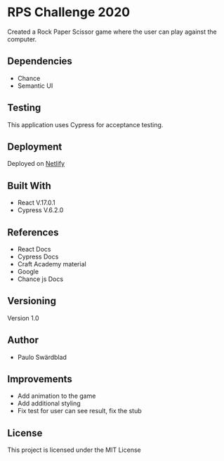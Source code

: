 # RPS Challenge 2020

Created a Rock Paper Scissor game where the user can play against the computer.

## Dependencies

-	Chance
- Semantic UI
	
## Testing

This application uses Cypress for acceptance testing.

## Deployment

Deployed on [Netlify](https://paulos-rpschallenge.netlify.com/)

## Built With

- React V.17.0.1
- Cypress V.6.2.0

## References

- React Docs
- Cypress Docs
- Craft Academy material
- Google
- Chance js Docs

## Versioning

Version 1.0

## Author

- Paulo Swärdblad

## Improvements

- Add animation to the game
- Add additional styling
- Fix test for user can see result, fix the stub

## License

This project is licensed under the MIT License